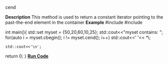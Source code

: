 cend

**Description**
	This method is used to return a constant iterator pointing to the past-the-end element in the container
**Example**
#include <iostream>
#include <set>

int main(){
	std::set<int> myset = {50,20,60,10,25};
	std::cout<<"myset contains: ";
	for(auto i = myset.cbegin(); i != myset.cend(); i++)
		std::cout<<' '<< *i;
	
	std::cout<<'\n';
return 0;
}
**[Run Code](https://rextester.com/KVCL27230)**
